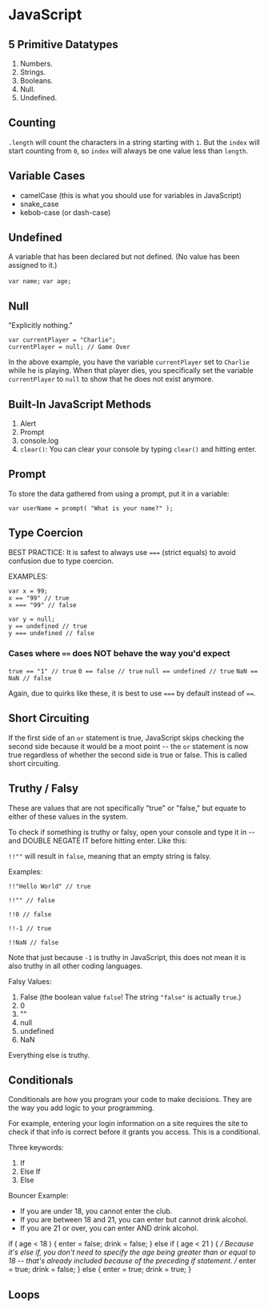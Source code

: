 # JavaScript

## 5 Primitive Datatypes

1. Numbers.
2. Strings.
3. Booleans.
4. Null.
5. Undefined.

## Counting

`.length` will count the characters in a string starting with `1`. But the `index` will start counting from `0`, so `index` will always be one value less than `length`.

## Variable Cases

- camelCase (this is what you should use for variables in JavaScript)
- snake_case
- kebob-case (or dash-case)

## Undefined

A variable that has been declared but not defined. (No value has been assigned to it.)

`var name;`
`var age;`

## Null

"Explicitly nothing."

```
var currentPlayer = "Charlie";
currentPlayer = null; // Game Over
```

In the above example, you have the variable `currentPlayer` set to `Charlie` while he is playing.
When that player dies, you specifically set the variable `currentPlayer` to `null` to show that he does not exist anymore.

## Built-In JavaScript Methods

1. Alert
2. Prompt
3. console.log
4. `clear()`: You can clear your console by typing `clear()` and hitting enter.

## Prompt

To store the data gathered from using a prompt, put it in a variable:

`var userName = prompt( "What is your name?" );`

## Type Coercion

BEST PRACTICE: It is safest to always use `===` (strict equals) to avoid confusion due to type coercion.

EXAMPLES:

```
var x = 99;
x == "99" // true
x === "99" // false
```

```
var y = null;
y == undefined // true
y === undefined // false
```

### Cases where `==` does NOT behave the way you'd expect

`true == "1" // true`
`0 == false // true`
`null == undefined // true`
`NaN == NaN // false`

Again, due to quirks like these, it is best to use `===` by default instead of `==`.

## Short Circuiting

If the first side of an `or` statement is true, JavaScript skips checking the second side because it would be a moot point -- the `or` statement is now true regardless of whether the second side is true or false. This is called short circuiting.

## Truthy / Falsy

These are values that are not specifically "true" or "false," but equate to either of these values in the system.

To check if something is truthy or falsy, open your console and type it in -- and DOUBLE NEGATE IT before hitting enter. Like this:

`!!""` will result in `false`, meaning that an empty string is falsy.

Examples:

```
!!"Hello World" // true

!!"" // false

!!0 // false

!!-1 // true

!!NaN // false
```

Note that just because `-1` is truthy in JavaScript, this does not mean it is also truthy in all other coding languages.

Falsy Values:

1. False (the boolean value `false`! The string `"false"` is actually `true`.)
2. 0
3. ""
4. null
5. undefined
6. NaN

Everything else is truthy.

## Conditionals

Conditionals are how you program your code to make decisions. They are the way you add logic to your programming.

For example, entering your login information on a site requires the site to check if that info is correct before it grants you access. This is a conditional.

Three keywords:

1. If
2. Else If
3. Else

Bouncer Example:

- If you are under 18, you cannot enter the club.
- If you are between 18 and 21, you can enter but cannot drink alcohol.
- If you are 21 or over, you can enter AND drink alcohol.

if ( age < 18 ) {
	enter = false;
	drink = false;
}
else if ( age < 21 ) { */ Because it's else if, you don't need to specify the age being greater than or equal to 18 -- that's already included because of the preceding if statement. /*
	enter = true;
	drink = false;
}
else {
	enter = true;
	drink = true;
}

## Loops

